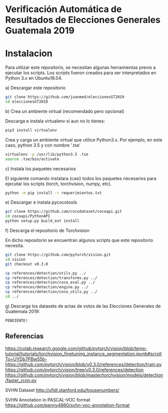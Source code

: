 # Verificación Automática de Resultados de Elecciones Generales Guatemala 2019

# Instalacion

Para utilizar este repositorio, se necesitan algunas herramientas previo a ejecutar los scripts. Los scripts fueron creados para ser interpretados en Python 3.x en Ubuntu16.04.


a) Descargar este repositorio

```bash
git clone https://github.com/juanmed/eleccionesGT2019
cd eleccionesGT2019
```

b) Crea un ambiente virtual (recomendado pero opcional)

Descarga e instala virtualenv si aun no lo tienes:

```bash
pip3 install virtualenv
```
Crea y carga un ambiente virtual que utilice Python3.x. Por ejemplo, en este caso, python 3.5 y con nombre '.tse'

```bash
virtualenv -p /usr/lib/python3.5 .tse
source .tse/bin/activate
```
c) Instala los paquetes necesarios

El siguiente comando instalara (casi) todos los paquetes necesarios para ejecutar los scripts (torch, torchvision, numpy, etc).

```bash
python -m pip install -r requerimientos.txt
```

e) Descargar e instala pycocotools

```bash
git clone https://github.com/cocodataset/cocoapi.git
cd cocoapi/PythonAPI
python setup.py build_ext install
```

f) Descarga el repositorio de Torchvision

En dicho repositorio se encuentran algunos scripts que este repositorio necesita.

```bash
git clone https://github.com/pytorch/vision.git
cd vision
git checkout v0.3.0

cp references/detection/utils.py ../
cp references/detection/transforms.py ../
cp references/detection/coco_eval.py ../
cp references/detection/engine.py ../
cp references/detection/coco_utils.py ../
cd ../
```

g) Descarga los datasets de actas de votos de las Elecciones Generales de Guatemala 2019:

```bash
PENDIENTE!
```





## Referencias

https://colab.research.google.com/github/pytorch/vision/blob/temp-tutorial/tutorials/torchvision_finetuning_instance_segmentation.ipynb#scrollTo=UYDb7PBw55b-
https://github.com/pytorch/vision/blob/v0.3.0/references/detection/train.py
https://github.com/pytorch/vision/tree/v0.3.0/references/detection
https://github.com/pytorch/vision/blob/master/torchvision/models/detection/faster_rcnn.py

SVHN Dataset
http://ufldl.stanford.edu/housenumbers/

SVHN Annotation in PASCAL-VOC format
https://github.com/penny4860/svhn-voc-annotation-format